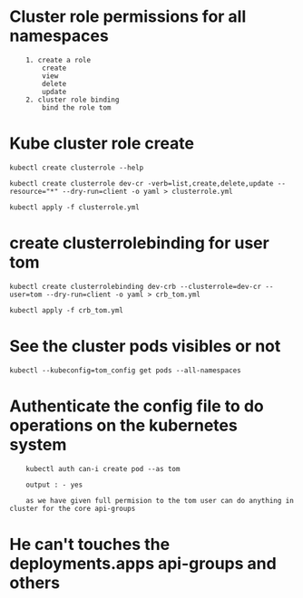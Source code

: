 # Cluster role permissions for all namespaces
        1. create a role
            create
            view
            delete
            update 
        2. cluster role binding
            bind the role tom

# Kube cluster role create 
    kubectl create clusterrole --help

    kubectl create clusterrole dev-cr -verb=list,create,delete,update --resource="*" --dry-run=client -o yaml > clusterrole.yml

    kubectl apply -f clusterrole.yml

# create clusterrolebinding for user tom 
    kubectl create clusterrolebinding dev-crb --clusterrole=dev-cr --user=tom --dry-run=client -o yaml > crb_tom.yml

    kubectl apply -f crb_tom.yml

# See the cluster pods visibles or not 
    kubectl --kubeconfig=tom_config get pods --all-namespaces


# Authenticate the config file to do operations on the kubernetes system

        kubectl auth can-i create pod --as tom

        output : - yes

        as we have given full permision to the tom user can do anything in cluster for the core api-groups

# He can't touches the deployments.apps api-groups and others